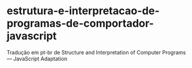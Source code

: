 # estrutura-e-interpretacao-de-programas-de-comportador-javascript
Tradução em pt-br de Structure and Interpretation of Computer Programs — JavaScript Adaptation
